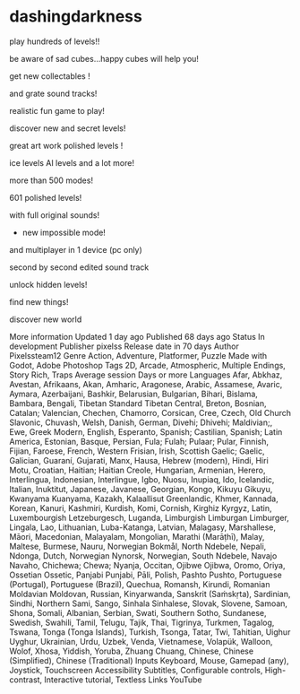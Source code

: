 # dashingdarkness
play hundreds of levels!!

be aware of sad cubes...happy cubes will help you!

get new collectables !

and grate sound tracks!

realistic  fun game to play!

discover new and secret levels!



great art work polished levels !

ice levels AI levels and a lot more!

more than 500 modes!

601 polished levels!

with full original sounds!

+ new impossible mode!

and multiplayer in 1 device (pc only)

                                                        

second by second edited sound track

                                                

unlock hidden levels!

find new things!

discover new world

More information
Updated	 1 day ago
Published	 68 days ago
Status	In development
Publisher	pixelss
Release date	 in 70 days
Author	Pixelssteam12
Genre	Action, Adventure, Platformer, Puzzle
Made with	Godot, Adobe Photoshop
Tags	2D, Arcade, Atmospheric, Multiple Endings, Story Rich, Traps
Average session	Days or more
Languages	Afar, Abkhaz, Avestan, Afrikaans, Akan, Amharic, Aragonese, Arabic, Assamese, Avaric, Aymara, Azerbaijani, Bashkir, Belarusian, Bulgarian, Bihari, Bislama, Bambara, Bengali, Tibetan Standard Tibetan Central, Breton, Bosnian, Catalan; Valencian, Chechen, Chamorro, Corsican, Cree, Czech, Old Church Slavonic, Chuvash, Welsh, Danish, German, Divehi; Dhivehi; Maldivian;, Ewe, Greek Modern, English, Esperanto, Spanish; Castilian, Spanish; Latin America, Estonian, Basque, Persian, Fula; Fulah; Pulaar; Pular, Finnish, Fijian, Faroese, French, Western Frisian, Irish, Scottish Gaelic; Gaelic, Galician, Guaraní, Gujarati, Manx, Hausa, Hebrew (modern), Hindi, Hiri Motu, Croatian, Haitian; Haitian Creole, Hungarian, Armenian, Herero, Interlingua, Indonesian, Interlingue, Igbo, Nuosu, Inupiaq, Ido, Icelandic, Italian, Inuktitut, Japanese, Javanese, Georgian, Kongo, Kikuyu Gikuyu, Kwanyama Kuanyama, Kazakh, Kalaallisut Greenlandic, Khmer, Kannada, Korean, Kanuri, Kashmiri, Kurdish, Komi, Cornish, Kirghiz Kyrgyz, Latin, Luxembourgish Letzeburgesch, Luganda, Limburgish Limburgan Limburger, Lingala, Lao, Lithuanian, Luba-Katanga, Latvian, Malagasy, Marshallese, Māori, Macedonian, Malayalam, Mongolian, Marathi (Marāṭhī), Malay, Maltese, Burmese, Nauru, Norwegian Bokmål, North Ndebele, Nepali, Ndonga, Dutch, Norwegian Nynorsk, Norwegian, South Ndebele, Navajo Navaho, Chichewa; Chewa; Nyanja, Occitan, Ojibwe Ojibwa, Oromo, Oriya, Ossetian Ossetic, Panjabi Punjabi, Pāli, Polish, Pashto Pushto, Portuguese (Portugal), Portuguese (Brazil), Quechua, Romansh, Kirundi, Romanian Moldavian Moldovan, Russian, Kinyarwanda, Sanskrit (Saṁskṛta), Sardinian, Sindhi, Northern Sami, Sango, Sinhala Sinhalese, Slovak, Slovene, Samoan, Shona, Somali, Albanian, Serbian, Swati, Southern Sotho, Sundanese, Swedish, Swahili, Tamil, Telugu, Tajik, Thai, Tigrinya, Turkmen, Tagalog, Tswana, Tonga (Tonga Islands), Turkish, Tsonga, Tatar, Twi, Tahitian, Uighur Uyghur, Ukrainian, Urdu, Uzbek, Venda, Vietnamese, Volapük, Walloon, Wolof, Xhosa, Yiddish, Yoruba, Zhuang Chuang, Chinese, Chinese (Simplified), Chinese (Traditional)
Inputs	Keyboard, Mouse, Gamepad (any), Joystick, Touchscreen
Accessibility	Subtitles, Configurable controls, High-contrast, Interactive tutorial, Textless
Links	YouTube
